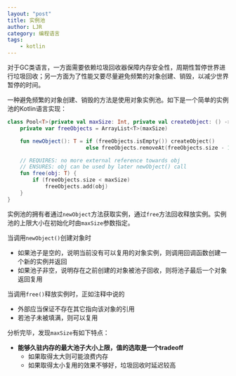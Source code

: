 ```yaml
---
layout: "post"
title: 实例池
author: LJR
category: 编程语言
tags:
    - kotlin
---
```


对于GC类语言，一方面需要依赖垃圾回收器保障内存安全性，周期性暂停世界进行垃圾回收；另一方面为了性能又要尽量避免频繁的对象创建、销毁，以减少世界暂停的时间。

一种避免频繁的对象创建、销毁的方法是使用对象实例池。如下是一个简单的实例池的Kotlin语言实现：

```kotlin
class Pool<T>(private val maxSize: Int, private val createObject: () -> T) {
    private var freeObjects = ArrayList<T>(maxSize)

    fun newObject(): T = if (freeObjects.isEmpty()) createObject()
                         else freeObjects.removeAt(freeObjects.size - 1)

    // REQUIRES: no more external reference towards obj
    // ENSURES: obj can be used by later newObject() call
    fun free(obj: T) {
        if (freeObjects.size < maxSize)
            freeObjects.add(obj)
    }
}
```

实例池的拥有者通过`newObject`方法获取实例，通过`free`方法回收释放实例。实例池的上限大小在初始化时由`maxSize`参数指定。

当调用`newObject()`创建对象时

+ 如果池子是空的，说明当前没有可以复用的对象实例，则调用回调函数创建一个新的实例并返回
+ 如果池子非空，说明存在之前创建的对象被池子回收，则将池子最后一个对象返回复用

当调用`free()`释放实例时，正如注释中说的

+ 外部应当保证不存在其它指向该对象的引用
+ 若池子未被填满，则可以复用

分析完毕，发现`maxSize`有如下特点：

+ **能够久驻内存的最大池子大小上限，值的选取是一个tradeoff**
  + 如果取得太大则可能浪费内存
  + 如果取得太小复用的效果不够好，垃圾回收时延迟较高

